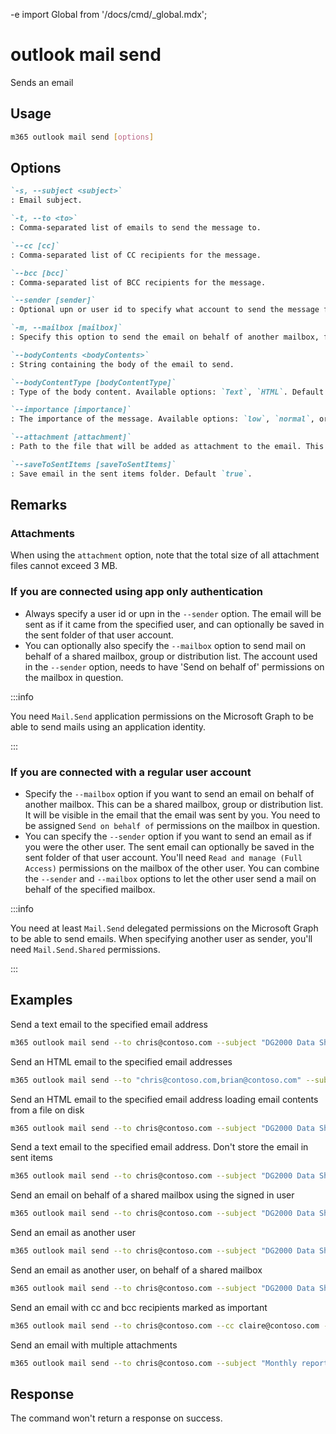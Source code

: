 -e <!-- DISCLAIMER: All secrets, passwords, and sensitive values in this document are examples only and not real credentials. -->
import Global from '/docs/cmd/_global.mdx';

# outlook mail send

Sends an email

## Usage

```sh
m365 outlook mail send [options]
```

## Options

```md definition-list
`-s, --subject <subject>`
: Email subject.

`-t, --to <to>`
: Comma-separated list of emails to send the message to.

`--cc [cc]`
: Comma-separated list of CC recipients for the message.

`--bcc [bcc]`
: Comma-separated list of BCC recipients for the message.

`--sender [sender]`
: Optional upn or user id to specify what account to send the message from. Also see the remarks section.

`-m, --mailbox [mailbox]`
: Specify this option to send the email on behalf of another mailbox, for example a shared mailbox, group or distribution list. The sender needs to be a delegate on the specified mailbox. Also see the remarks section.

`--bodyContents <bodyContents>`
: String containing the body of the email to send.

`--bodyContentType [bodyContentType]`
: Type of the body content. Available options: `Text`, `HTML`. Default is `Text`.

`--importance [importance]`
: The importance of the message. Available options: `low`, `normal`, or `high`. Default is `normal`.

`--attachment [attachment]`
: Path to the file that will be added as attachment to the email. This option can be used multiple times to attach multiple attachments.

`--saveToSentItems [saveToSentItems]`
: Save email in the sent items folder. Default `true`.
```

<Global />

## Remarks

### Attachments

When using the `attachment` option, note that the total size of all attachment files cannot exceed 3 MB.

### If you are connected using app only authentication

- Always specify a user id or upn in the `--sender` option. The email will be sent as if it came from the specified user, and can optionally be saved in the sent folder of that user account.
- You can optionally also specify the `--mailbox` option to send mail on behalf of a shared mailbox, group or distribution list. The account used in the `--sender` option, needs to have 'Send on behalf of' permissions on the mailbox in question.

:::info

You need `Mail.Send` application permissions on the Microsoft Graph to be able to send mails using an application identity. 

:::

### If you are connected with a regular user account

- Specify the `--mailbox` option if you want to send an email on behalf of another mailbox. This can be a shared mailbox, group or distribution list. It will be visible in the email that the email was sent by you. You need to be assigned `Send on behalf of` permissions on the mailbox in question.  
- You can specify the `--sender` option if you want to send an email as if you were the other user.
The sent email can optionally be saved in the sent folder of that user account. You'll need `Read and manage (Full Access)` permissions on the mailbox of the other user. You can combine the `--sender` and `--mailbox` options to let the other user send a mail on behalf of the specified mailbox.

:::info

You need at least `Mail.Send` delegated permissions on the Microsoft Graph to be able to send emails. When specifying another user as sender, you'll need `Mail.Send.Shared` permissions.

:::

## Examples

Send a text email to the specified email address

```sh
m365 outlook mail send --to chris@contoso.com --subject "DG2000 Data Sheets" --bodyContents "The latest data sheets are in the team site"
```

Send an HTML email to the specified email addresses

```sh
m365 outlook mail send --to "chris@contoso.com,brian@contoso.com" --subject "DG2000 Data Sheets" --bodyContents "The latest data sheets are in the <a href='https://contoso.sharepoint.com/sites/marketing'>team site</a>" --bodyContentType HTML
```

Send an HTML email to the specified email address loading email contents from a file on disk

```sh
m365 outlook mail send --to chris@contoso.com --subject "DG2000 Data Sheets" --bodyContents @email.html --bodyContentType HTML
```

Send a text email to the specified email address. Don't store the email in sent items

```sh
m365 outlook mail send --to chris@contoso.com --subject "DG2000 Data Sheets" --bodyContents "The latest data sheets are in the team site" --saveToSentItems false
```

Send an email on behalf of a shared mailbox using the signed in user

```sh
m365 outlook mail send --to chris@contoso.com --subject "DG2000 Data Sheets" --bodyContents "The latest data sheets are in the team site" --mailbox sales@contoso.com
```

Send an email as another user

```sh
m365 outlook mail send --to chris@contoso.com --subject "DG2000 Data Sheets" --bodyContents "The latest data sheets are in the team site" --sender svc_project@contoso.com
```

Send an email as another user, on behalf of a shared mailbox

```sh
m365 outlook mail send --to chris@contoso.com --subject "DG2000 Data Sheets" --bodyContents "The latest data sheets are in the team site" --sender svc_project@contoso.com --mailbox sales@contoso.com
```

Send an email with cc and bcc recipients marked as important

```sh
m365 outlook mail send --to chris@contoso.com --cc claire@contoso.com --bcc randy@contoso.com --subject "DG2000 Data Sheets" --bodyContents "The latest data sheets are in the team site" --importance high
```

Send an email with multiple attachments

```sh
m365 outlook mail send --to chris@contoso.com --subject "Monthly reports" --bodyContents "Here are the reports of this month." --attachment "C:/Reports/File1.jpg" --attachment "C:/Reports/File2.docx" --attachment "C:/Reports/File3.xlsx"
```

## Response

The command won't return a response on success.
